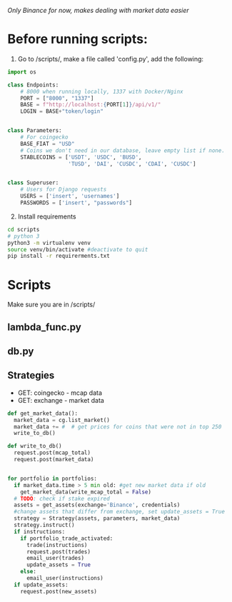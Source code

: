 _Only Binance for now, makes dealing with market data easier_

# Before running scripts:

1. Go to /scripts/, make a file called 'config.py', add the following:

```python
import os

class Endpoints:
    # 8000 when running locally, 1337 with Docker/Nginx
    PORT = ["8000", "1337"]
    BASE = f"http://localhost:{PORT[1]}/api/v1/"
    LOGIN = BASE+"token/login"


class Parameters:
    # For coingecko
    BASE_FIAT = "USD"
    # Coins we don't need in our database, leave empty list if none.
    STABLECOINS = ['USDT', 'USDC', 'BUSD',
                   'TUSD', 'DAI', 'CUSDC', 'CDAI', 'CUSDC']


class Superuser:
    # Users for Django requests
    USERS = ['insert', 'usernames']
    PASSWORDS = ['insert', "passwords"]

```

2. Install requirements

```bash
cd scripts
# python 3
python3 -m virtualenv venv
source venv/bin/activate #deactivate to quit
pip install -r requirerments.txt

```

# Scripts

Make sure you are in /scripts/

## lambda_func.py

## db.py

## Strategies

- GET: coingecko - mcap data
- GET: exchange - market data

```Python
def get_market_data():
  market_data = cg.list_market()
  market_data += #  # get prices for coins that were not in top 250
  write_to_db()

def write_to_db()
  request.post(mcap_total)
  request.post(market_data)


for portfolio in portfolios:
  if market_data.time > 5 min old: #get new market data if old
    get_market_data(write_mcap_total = False)
  # TODO: check if stake expired
  assets = get_assets(exchange='Binance', credentials)
  #change assets that differ from exchange, set update_assets = True
  strategy = Strategy(assets, parameters, market_data)
  strategy.instruct()
  if instructions:
    if portfolio_trade_activated:
      trade(instructions)
      request.post(trades)
      email_user(trades)
      update_assets = True
    else:
      email_user(instructions)
  if update_assets:
    request.post(new_assets)

```
